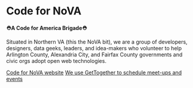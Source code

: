 # Code for NoVA

**⛑️A Code for America Brigade⛑️**

Situated in Northern VA (this the NoVA bit), we are a group of developers, designers, data geeks, leaders, and idea-makers who volunteer to help Arlington County, Alexandria City, and Fairfax County governments and civic orgs adopt open web technologies.

[Code for NoVA website](https://codefornova.org/)
[We use GetTogether to schedule meet-ups and events](https://gettogether.community/code-for-nova/)
